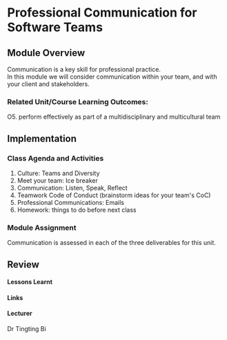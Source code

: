 # Professional Communication for Software Teams

## Module Overview
Communication is a key skill for professional practice.  
In this module we will consider communication within your team, and with your client and stakeholders.

### Related Unit/Course Learning Outcomes:
O5. perform effectively as part of a multidisciplinary and multicultural team

## Implementation

### Class Agenda and Activities
1. Culture: Teams and Diversity
2. Meet your team: Ice breaker
3. Communication: Listen, Speak, Reflect
4. Teamwork Code of Conduct (brainstorm ideas for your team's CoC)
5. Professional Communications: Emails
6. Homework: things to do before next class


### Module Assignment

Communication is assessed in each of the three deliverables for this unit.

## Review
#### Lessons Learnt
#### Links

#### Lecturer 
Dr Tingting Bi
